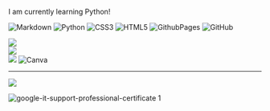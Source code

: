 
I am currently learning Python!



![Markdown](https://img.shields.io/badge/markdown-%23000000.svg?style=for-the-badge&logo=markdown&logoColor=white) ![Python](https://img.shields.io/badge/python-3670A0?style=for-the-badge&logo=python&logoColor=ffdd54) ![CSS3](https://img.shields.io/badge/css3-%231572B6.svg?style=for-the-badge&logo=css3&logoColor=white) ![HTML5](https://img.shields.io/badge/html5-%23E34F26.svg?style=for-the-badge&logo=html5&logoColor=white) ![GithubPages](https://img.shields.io/badge/github%20pages-121013?style=for-the-badge&logo=github&logoColor=white) ![GitHub](https://img.shields.io/badge/github-%23121011.svg?style=for-the-badge&logo=github&logoColor=white)

![](https://github-readme-stats.vercel.app/api?username=LeonZerr&theme=blueberry&hide_border=true&include_all_commits=true&count_private=true)<br/>
![](https://github-readme-streak-stats.herokuapp.com/?user=LeonZerr&theme=blueberry&hide_border=true)<br/>
![](https://github-readme-stats.vercel.app/api/top-langs/?username=LeonZerr&theme=blueberry&hide_border=true&include_all_commits=true&count_private=true&layout=compact)
	![Canva](https://img.shields.io/badge/Canva-%2300C4CC.svg?style=for-the-badge&logo=Canva&logoColor=white)

---
[![](https://visitcount.itsvg.in/api?id=LeonZerr&icon=0&color=0)](https://visitcount.itsvg.in)

![google-it-support-professional-certificate 1](https://github.com/LeonZerr/LeonZerr/assets/169882053/40b5be52-bb53-4a26-aea6-f3e6de8516db)


<!-- Proudly created with GPRM ( https://gprm.itsvg.in ) -->

